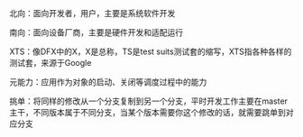 北向：面向开发者，用户，主要是系统软件开发

南向：面向设备厂商，主要是硬件开发和适配运行

XTS：像DFX中的X，X是总称，TS是test suits测试套的缩写，XTS指各种各样的测试套，来源于Google

元能力：应用作为对象的启动、关闭等调度过程中的能力

挑单：将同样的修改从一个分支复制到另一个分支，平时开发工作主要在master主干，不同版本属于不同分支，当某个版本需要你这个修改的话，就需要跳单到对应分支

